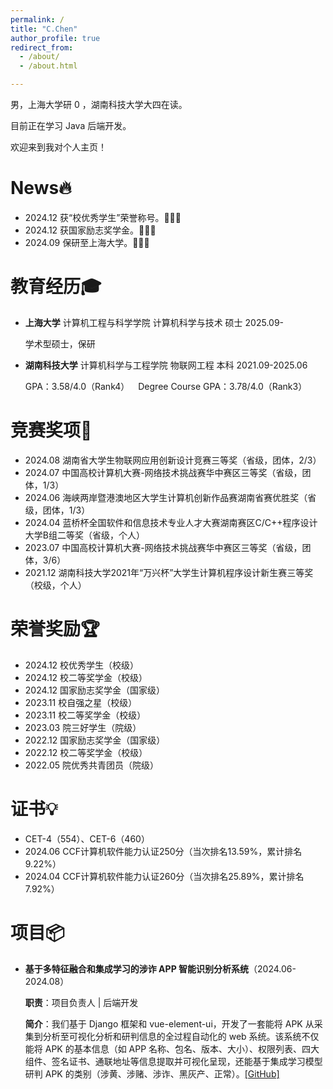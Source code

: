 ```yaml
---
permalink: /
title: "C.Chen"
author_profile: true
redirect_from: 
  - /about/
  - /about.html

---
```


男，上海大学研 0 ，湖南科技大学大四在读。

目前正在学习 Java 后端开发。

欢迎来到我对个人主页！

# News🔥

- 2024.12 获“校优秀学生”荣誉称号。🎉🎉🎉
- 2024.12 获国家励志奖学金。🎉🎉🎉
- 2024.09 保研至上海大学。🎉🎉🎉

# 教育经历🎓

- __上海大学__ 计算机工程与科学学院 计算机科学与技术 硕士 2025.09-

  学术型硕士，保研

- __湖南科技大学__ 计算机科学与工程学院 物联网工程 本科 2021.09-2025.06

  GPA：3.58/4.0（Rank4）&emsp;Degree Course GPA：3.78/4.0（Rank3）

# 竞赛奖项🏅

- 2024.08 湖南省大学生物联网应用创新设计竞赛三等奖（省级，团体，2/3）
- 2024.07 中国高校计算机大赛-网络技术挑战赛华中赛区三等奖（省级，团体，1/3）
- 2024.06 海峡两岸暨港澳地区大学生计算机创新作品赛湖南省赛优胜奖（省级，团体，1/3）
- 2024.04 蓝桥杯全国软件和信息技术专业人才大赛湖南赛区C/C++程序设计大学B组二等奖（省级，个人）
- 2023.07 中国高校计算机大赛-网络技术挑战赛华中赛区三等奖（省级，团体，3/6）
- 2021.12 湖南科技大学2021年“万兴杯”大学生计算机程序设计新生赛三等奖（校级，个人）

# 荣誉奖励🏆

- 2024.12 校优秀学生（校级）
- 2024.12 校二等奖学金（校级）
- 2024.12 国家励志奖学金（国家级）
- 2023.11 校自强之星（校级）
- 2023.11 校二等奖学金（校级）
- 2023.03 院三好学生（院级）
- 2022.12 国家励志奖学金（国家级）
- 2022.12 校二等奖学金（校级）
- 2022.05 院优秀共青团员（院级）

# 证书💡

- CET-4（554）、CET-6（460）
- 2024.06 CCF计算机软件能力认证250分（当次排名13.59%，累计排名9.22%）
- 2024.04 CCF计算机软件能力认证260分（当次排名25.89%，累计排名7.92%）

# 项目📦

- __基于多特征融合和集成学习的涉诈 APP 智能识别分析系统__（2024.06-2024.08）

  **职责**：项目负责人 \| 后端开发

  **简介**：我们基于 Django 框架和 vue-element-ui，开发了一套能将 APK 从采集到分析至可视化分析和研判信息的全过程自动化的 web 系统。该系统不仅能将 APK 的基本信息（如 APP 名称、包名、版本、大小）、权限列表、四大组件、签名证书、通联地址等信息提取并可视化呈现，还能基于集成学习模型研判 APK 的类别（涉黄、涉赌、涉诈、黑灰产、正常）。[[GitHub]](https://github.com/6bananas/AppAnalysisSystem)
